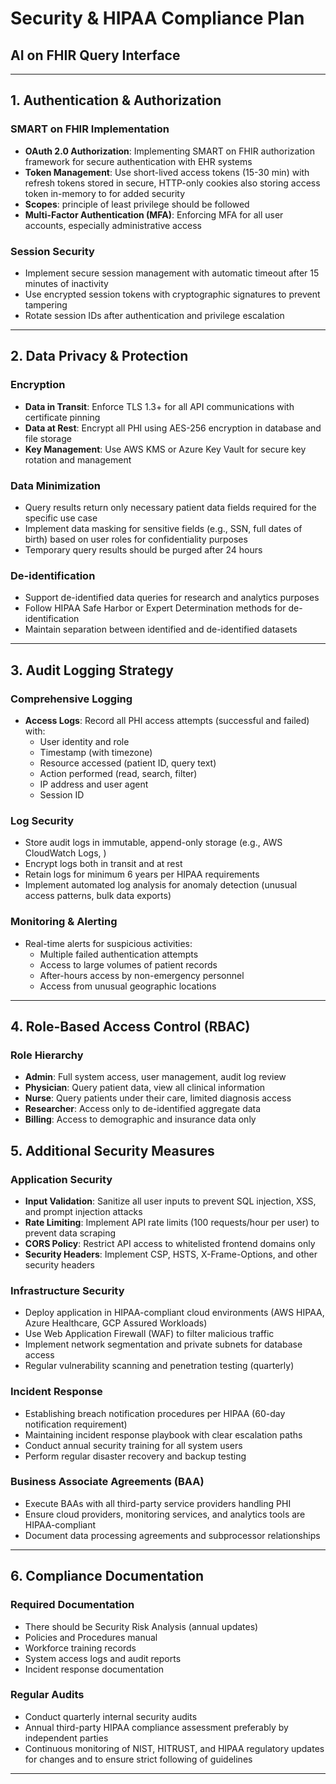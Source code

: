 # Security & HIPAA Compliance Plan
## AI on FHIR Query Interface

---

## 1. Authentication & Authorization

### SMART on FHIR Implementation
- **OAuth 2.0 Authorization**: Implementing SMART on FHIR authorization framework for secure authentication with EHR systems
- **Token Management**: Use short-lived access tokens (15-30 min) with refresh tokens stored in secure, HTTP-only cookies also storing access token in-memory to for added security
- **Scopes**:   principle of least privilege should be followed
- **Multi-Factor Authentication (MFA)**: Enforcing MFA for all user accounts, especially administrative access

### Session Security
- Implement secure session management with automatic timeout after 15 minutes of inactivity
- Use encrypted session tokens with cryptographic signatures to prevent tampering
- Rotate session IDs after authentication and privilege escalation

---

## 2. Data Privacy & Protection

### Encryption
- **Data in Transit**: Enforce TLS 1.3+ for all API communications with certificate pinning
- **Data at Rest**: Encrypt all PHI using AES-256 encryption in database and file storage
- **Key Management**: Use AWS KMS or  Azure Key Vault for secure key rotation and management

### Data Minimization
- Query results return only necessary patient data fields required for the specific use case
- Implement data masking for sensitive fields (e.g., SSN, full dates of birth) based on user roles for confidentiality purposes
- Temporary query results should be purged after 24 hours

### De-identification
- Support de-identified data queries for research and analytics purposes
- Follow HIPAA Safe Harbor or Expert Determination methods for de-identification
- Maintain separation between identified and de-identified datasets

---

## 3. Audit Logging Strategy

### Comprehensive Logging
- **Access Logs**: Record all PHI access attempts (successful and failed) with:
  - User identity and role
  - Timestamp (with timezone)
  - Resource accessed (patient ID, query text)
  - Action performed (read, search, filter)
  - IP address and user agent
  - Session ID

### Log Security
- Store audit logs in immutable, append-only storage (e.g., AWS CloudWatch Logs, )
- Encrypt logs both in transit and at rest
- Retain logs for minimum 6 years per HIPAA requirements
- Implement automated log analysis for anomaly detection (unusual access patterns, bulk data exports)

### Monitoring & Alerting
- Real-time alerts for suspicious activities:
  - Multiple failed authentication attempts
  - Access to large volumes of patient records
  - After-hours access by non-emergency personnel
  - Access from unusual geographic locations

---

## 4. Role-Based Access Control (RBAC)

### Role Hierarchy
- **Admin**: Full system access, user management, audit log review
- **Physician**: Query patient data, view all clinical information
- **Nurse**: Query patients under their care, limited diagnosis access
- **Researcher**: Access only to de-identified aggregate data
- **Billing**: Access to demographic and insurance data only



## 5. Additional Security Measures

### Application Security
- **Input Validation**: Sanitize all user inputs to prevent SQL injection, XSS, and prompt injection attacks
- **Rate Limiting**: Implement API rate limits (100 requests/hour per user) to prevent data scraping
- **CORS Policy**: Restrict API access to whitelisted frontend domains only
- **Security Headers**: Implement CSP, HSTS, X-Frame-Options, and other security headers

### Infrastructure Security
- Deploy application in HIPAA-compliant cloud environments (AWS HIPAA, Azure Healthcare, GCP Assured Workloads)
- Use Web Application Firewall (WAF) to filter malicious traffic
- Implement network segmentation and private subnets for database access
- Regular vulnerability scanning and penetration testing (quarterly)

### Incident Response
- Establishing breach notification procedures per HIPAA (60-day notification requirement)
- Maintaining incident response playbook with clear escalation paths
- Conduct annual security training for all system users
- Perform regular disaster recovery and backup testing 

### Business Associate Agreements (BAA)
- Execute BAAs with all third-party service providers handling PHI
- Ensure cloud providers, monitoring services, and analytics tools are HIPAA-compliant
- Document data processing agreements and subprocessor relationships

---

## 6. Compliance Documentation

### Required Documentation
- There should be Security Risk Analysis (annual updates)
- Policies and Procedures manual
- Workforce training records
- System access logs and audit reports
- Incident response documentation

### Regular Audits
- Conduct quarterly internal security audits
- Annual third-party HIPAA compliance assessment preferably by independent parties
- Continuous monitoring of NIST, HITRUST, and HIPAA regulatory updates for changes and to ensure strict following of guidelines

---

